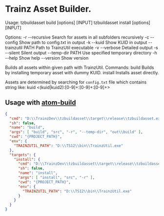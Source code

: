 # Trainz Asset Builder.

Usage:
  tzbuildasset build   [options] [INPUT]
  tzbuildasset install [options] [INPUT]

Options:
  -r --recursive       Search for assets in all subfolders recursively
  -c --config          Show path to config.txt in output
  -k --kuid            Show KUID in output
  --trainzutil PATH    Path to TrainzUtil executable
  -v --verbose         Detailed output
  -s --silent          Silent output
  --temp-dir PATH      Use specified temporary directory
  -h --help            Show help
  --version            Show version

Builds all assets within given path with TrainzUtil.
Commands:
  build                Builds by installing temporary asset with dummy KUID.
  install              Installs asset directly.

Assets are determined by searching for `config.txt` file which contains string like:
kuid <(kuid|kuid2):[0-9]+:[0-9]+:[0-9]+>

## Usage with [atom-build](https://atom.io/packages/atom-build)
```json
{
  "cmd": "D:\\TrainzDev\\tzbuildasset\\target\\release\\tzbuildasset.exe",
  "sh": false,
  "name": "build",
  "args": [ "build", "src", "-r", "--temp-dir", "out\\build" ],
  "cwd": "{PROJECT_PATH}",
  "env": {
    "TRAINZUTIL_PATH": "D:\\TS12\\bin\\TrainzUtil.exe"
  },
  "targets": {
    "install": {
      "cmd": "D:\\TrainzDev\\tzbuildasset\\target\\release\\tzbuildasset.exe",
      "sh": false,
      "name": "install",
      "args": [ "install", "src", "-r" ],
      "cwd": "{PROJECT_PATH}",
      "env": {
        "TRAINZUTIL_PATH": "D:\\TS12\\bin\\TrainzUtil.exe"
      }
    }
  }
}
```
